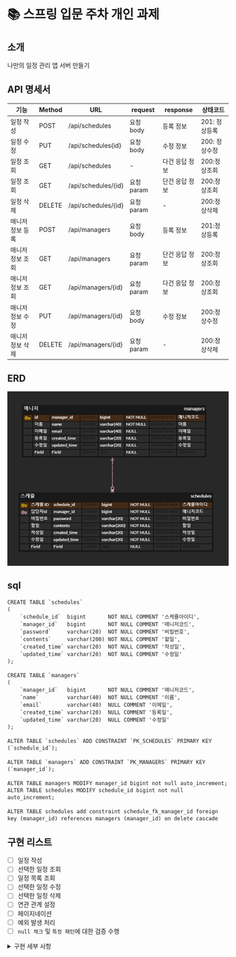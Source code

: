 # 📚 스프링 입문 주차 개인 과제
## 소개
나만의 일정 관리 앱 서버 만들기
## API 명세서
| 기능        | Method | URL           | request  | response | 상태코드      |
|-----------|--------|---------------|----------|----------|-----------|
| 일정 작성     | POST   | /api/schedules | 요청 body  | 등록 정보    | 201: 정상등록 |
| 일정 수정     | PUT    | /api/schedules{id} | 요청 body  | 수정 정보    | 200: 정상수정 |
| 일정 조회     | GET    | /api/schedules | -        | 다건 응답 정보 | 200:정상조회  |
| 일정 조회     | GET    | /api/schedules/{id} | 요청 param | 단건 응답 정보 | 200:정상조회  |
| 일정 삭제     | DELETE | /api/schedules/{id} | 요청 param | -        | 200:정상삭제  |
| 매니저 정보 등록 | POST   | /api/managers | 요청 body  | 등록 정보    | 201:정상등록  |
| 매니저 정보 조회 | GET    | /api/managers | 요청 param | 단건 응답 정보 | 200:정상조회  |
| 매니저 정보 조회 | GET    | /api/managers/{id} | 요청 param | 다건 응답 정보 | 200:정상조회  |
| 매니저 정보 수정 | PUT    | /api/managers/{id} | 요청 body  | 수정 정보    | 200:정상수정  |
| 매니저 정보 삭제 | DELETE | /api/managers/{id} | 요청 param | -        | 200:정상삭제  |


## ERD
![](./images/erd.png)

## sql
```mysql
CREATE TABLE `schedules`
(
    `schedule_id`  bigint       NOT NULL COMMENT '스케쥴아이디',
    `manager_id`   bigint       NOT NULL COMMENT '매니저코드',
    `password`     varchar(20)  NOT NULL COMMENT '비밀번호',
    `contents`     varchar(200) NOT NULL COMMENT '할일',
    `created_time` varchar(20)  NOT NULL COMMENT '작성일',
    `updated_time` varchar(20)  NOT NULL COMMENT '수정일'
);

CREATE TABLE `managers`
(
    `manager_id`   bigint       NOT NULL COMMENT '매니저코드',
    `name`         varchar(40)  NOT NULL COMMENT '이름',
    `email`        varchar(40)  NULL COMMENT '이메일',
    `created_time` varchar(20)  NULL COMMENT '등록일',
    `updated_time` varchar(20)  NULL COMMENT '수정일'
);

ALTER TABLE `schedules` ADD CONSTRAINT `PK_SCHEDULES` PRIMARY KEY (`schedule_id`);

ALTER TABLE `managers` ADD CONSTRAINT `PK_MANAGERS` PRIMARY KEY (`manager_id`);

ALTER TABLE managers MODIFY manager_id bigint not null auto_increment;
ALTER TABLE schedules MODIFY schedule_id bigint not null auto_increment;

ALTER TABLE schedules add constraint schedule_fk_manager_id foreign key (manager_id) references managers (manager_id) on delete cascade
```
## 구현 리스트
-[ ] 일정 작성
-[ ] 선택한 일정 조회
-[ ] 일정 목록 조회
-[ ] 선택한 일정 수정
-[ ] 선택한 일정 삭제
- [ ] 연관 관계 설정
- [ ] 페이지네이션
- [ ] 예외 발생 처리
- [ ] `null 체크` 및 `특정 패턴`에 대한 검증 수행

<details>
<summary>구현 세부 사항</summary>

---

### 1단계 - 일정 작성
조건
1. `할일`, `담당자명`, `비밀번호`, `작성/수정일`을 저장할 수 있습니다.
    1. 기간 정보는 날짜와 시간을 모두 포함한 형태 입니다.
2. 각 일정의 고유 식별자(ID)를 자동으로 생성하여 관리합니다.
3. 최초 입력간에는 수정일은 작성일과 동일합니다.
4. 등록된 일정의 정보를 반환 받아 확인할 수 있습니다.

---

### 2단계 - 선택한 일정 조회
조건
1. 선택한 일정 단건의 정보를 조회할 수 있습니다.
2. 일정의 고유 식별자(ID)를 사용하여 조회합니다.

---

### 3단계 - 일정 목록 조회
조건
1. 다음 조건을 바탕으로 등록된 일정 목록을 전부 조회할 수 있습니다.
    1. `수정일` (형식 : YYYY-MM-DD)
    2. `담당자명`
2. 조건 중 한 가지만을 충족하거나, 둘 다 충족을 하지 않을 수도, 두 가지를 모두 충족할 수도 있습니다.
3. `수정일` 기준 내림차순으로 정렬하여 조회합니다.

---

### 4단계 - 선택한 일정 수정
조건
1. 선택한 일정 내용 중 `할일내용`, `담당자명` 만 수정 가능합니다.
    1. 서버에 일정 수정을 요청할 때 `비밀번호`를 함께 전달합니다.
    2. `작성일` 은 변경 안되며, `수정일` 은 수정 시점으로 변경합니다.
2. 수정된 일정의 정보를 반환 받아 확인할 수 있습니다.

---

### 5단계 - 선택한 일정 삭제
1. 선택한 일정을 삭제할 수 있습니다.
    1. 서버에 일정 수정을 요청할 때 `비밀번호`를 함께 전달합니다.

---

### 6단계 - 연관 관계 설정
설명
1. 동명이인의 담당자가 있어 각 담당자가 할 일을 구별할 수 없습니다!
   담당자를 식별하기 위해 이름으로만 관리하던 담당자에게 고유 식별자를 부여합니다.
2. 담당자는 일정과 분리해서 관리합니다.

조건
1. 담당자는 이름 외에 `이메일`, `등록일`, `수정일` 정보를 가지고 있습니다.
    1. 담당자의 정보는 추가로 받을 수 있습니다.
2. 고유 식별자를 통해 담당자를 조회할 수 있도록 기존 코드를 변경합니다.

---

### 7단계 - 페이지네이션
설명
1. 많은 양의 데이터를 효율적으로 표시하기 위해 데이터를 여러 페이지로 나눕니다.
    1. `페이지 번호`와 `페이지 크기`를 쿼리 파라미터로 전달하여 요청하는 항목을 나타냅니다.
    2. 전달받은 페이지 번호와 크기를 기준으로 쿼리를 작성하여 필요한 데이터만을 조회하고 반환합니다.

조건
1. 등록된 일정 목록을 `페이지 번호`와 `크기`를 기준으로 모두 조회합니다.
2. 조회한 일정 목록에는 `담당자 이름`이 포함되어 있습니다.
3. 범위를 넘어선 페이지를 요청하는 경우 빈 배열을 반환합니다.

---

### 8단계 - 예외 발생 처리
설명
1. 예외 상황에 대한 처리를 위해 [`HTTP 상태 코드(링크)`](https://developer.mozilla.org/ko/docs/Web/HTTP/Status)와 `에러 메시지`를 포함한 정보를 사용하여 예외를 관리할 수 있습니다.
    1. 필요에 따라 사용자 정의 예외 클래스를 생성하여 예외 처리를 수행할 수 있습니다.
    2. `@ExceptionHandler`를 활용하여 공통 예외 처리를 구현할 수도 있습니다.
    3. 예외가 발생할 경우 적절한 HTTP 상태 코드와 함께 사용자에게 메시지를 전달하여 상황을 관리합니다.

조건
1. 수정, 삭제 시 요청할 때 보내는 `비밀번호`가 일치하지 않을 때 예외가 발생합니다.
2. 선택한 일정 정보를 조회할 수 없을 때 예외가 발생합니다.
    1. 잘못된 정보로 조회하려고 할 때
    2. 이미 삭제된 정보를 조회하려고 할 때

---

### 9단계 - **`null 체크`** 및 **`특정 패턴`**에 대한 검증 수행
설명
1. 유효성 검사
    1. 잘못된 입력이나 요청을 미리 방지할 수 있습니다.
    2. 데이터의 `무결성을 보장`하고 애플리케이션의 예측 가능성을 높여줍니다.
    3. Spring에서 제공하는 `@Valid` 어노테이션을 이용할 수 있습니다.

조건
1. `할일 제목`은 최대 200자 이내로 제한, 필수값 처리
2. `비밀번호`는 필수값 처리
3. 담당자의 `이메일` 정보가 형식에 맞는지 확인
</details>